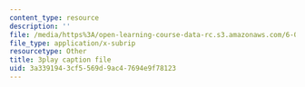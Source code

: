 ```yaml
---
content_type: resource
description: ''
file: /media/https%3A/open-learning-course-data-rc.s3.amazonaws.com/6-006-introduction-to-algorithms-spring-2020/3a3391943cf5569d9ac47694e9f78123_ZLdooNwP7Pw.vtt
file_type: application/x-subrip
resourcetype: Other
title: 3play caption file
uid: 3a339194-3cf5-569d-9ac4-7694e9f78123
---
```

